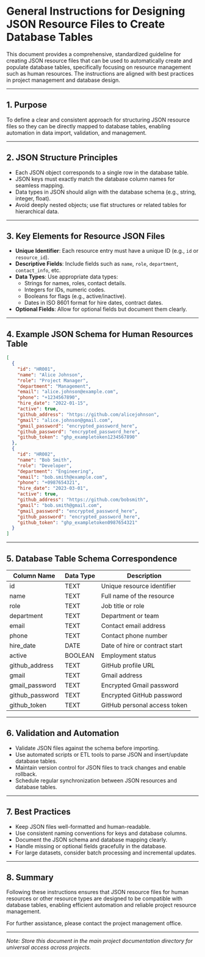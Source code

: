 # General Instructions for Designing JSON Resource Files to Create Database Tables

This document provides a comprehensive, standardized guideline for creating JSON resource files that can be used to automatically create and populate database tables, specifically focusing on resource management such as human resources. The instructions are aligned with best practices in project management and database design.

---

## 1. Purpose

To define a clear and consistent approach for structuring JSON resource files so they can be directly mapped to database tables, enabling automation in data import, validation, and management.

---

## 2. JSON Structure Principles

- Each JSON object corresponds to a single row in the database table.
- JSON keys must exactly match the database column names for seamless mapping.
- Data types in JSON should align with the database schema (e.g., string, integer, float).
- Avoid deeply nested objects; use flat structures or related tables for hierarchical data.

---

## 3. Key Elements for Resource JSON Files

- **Unique Identifier**: Each resource entry must have a unique ID (e.g., `id` or `resource_id`).
- **Descriptive Fields**: Include fields such as `name`, `role`, `department`, `contact_info`, etc.
- **Data Types**: Use appropriate data types:
  - Strings for names, roles, contact details.
  - Integers for IDs, numeric codes.
  - Booleans for flags (e.g., active/inactive).
  - Dates in ISO 8601 format for hire dates, contract dates.
- **Optional Fields**: Allow for optional fields but document them clearly.

---

## 4. Example JSON Schema for Human Resources Table

```json
[
  {
    "id": "HR001",
    "name": "Alice Johnson",
    "role": "Project Manager",
    "department": "Management",
    "email": "alice.johnson@example.com",
    "phone": "+1234567890",
    "hire_date": "2022-01-15",
    "active": true,
    "github_address": "https://github.com/alicejohnson",
    "gmail": "alice.johnson@gmail.com",
    "gmail_password": "encrypted_password_here",
    "github_password": "encrypted_password_here",
    "github_token": "ghp_exampletoken1234567890"
  },
  {
    "id": "HR002",
    "name": "Bob Smith",
    "role": "Developer",
    "department": "Engineering",
    "email": "bob.smith@example.com",
    "phone": "+0987654321",
    "hire_date": "2023-03-01",
    "active": true,
    "github_address": "https://github.com/bobsmith",
    "gmail": "bob.smith@gmail.com",
    "gmail_password": "encrypted_password_here",
    "github_password": "encrypted_password_here",
    "github_token": "ghp_exampletoken0987654321"
  }
]
```

---

## 5. Database Table Schema Correspondence

| Column Name      | Data Type | Description                      |
|------------------|-----------|--------------------------------|
| id               | TEXT      | Unique resource identifier      |
| name             | TEXT      | Full name of the resource       |
| role             | TEXT      | Job title or role               |
| department       | TEXT      | Department or team              |
| email            | TEXT      | Contact email address           |
| phone            | TEXT      | Contact phone number            |
| hire_date        | DATE      | Date of hire or contract start |
| active           | BOOLEAN   | Employment status               |
| github_address   | TEXT      | GitHub profile URL              |
| gmail            | TEXT      | Gmail address                  |
| gmail_password   | TEXT      | Encrypted Gmail password        |
| github_password  | TEXT      | Encrypted GitHub password       |
| github_token     | TEXT      | GitHub personal access token    |

---

## 6. Validation and Automation

- Validate JSON files against the schema before importing.
- Use automated scripts or ETL tools to parse JSON and insert/update database tables.
- Maintain version control for JSON files to track changes and enable rollback.
- Schedule regular synchronization between JSON resources and database tables.

---

## 7. Best Practices

- Keep JSON files well-formatted and human-readable.
- Use consistent naming conventions for keys and database columns.
- Document the JSON schema and database mapping clearly.
- Handle missing or optional fields gracefully in the database.
- For large datasets, consider batch processing and incremental updates.

---

## 8. Summary

Following these instructions ensures that JSON resource files for human resources or other resource types are designed to be compatible with database tables, enabling efficient automation and reliable project resource management.

For further assistance, please contact the project management office.

---

*Note: Store this document in the main project documentation directory for universal access across projects.*
